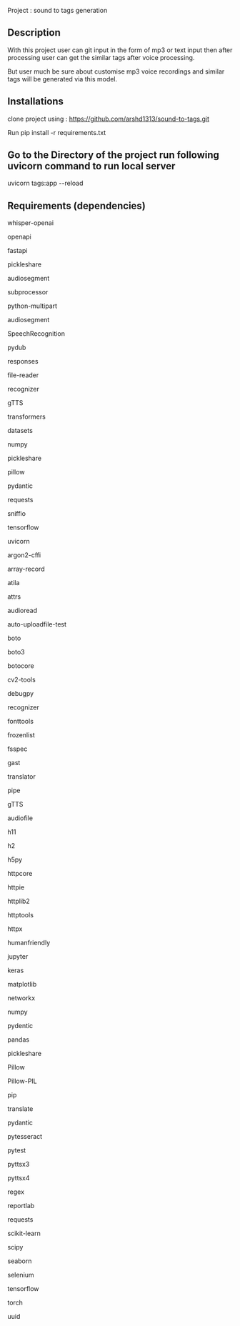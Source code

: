 Project : sound to tags generation

## Description

With this project user can git input in the form of mp3 or text input then after processing user can get the similar tags after voice processing.

But user much be sure about customise mp3 voice recordings and similar tags will be generated via this model.

## Installations

clone project using : https://github.com/arshd1313/sound-to-tags.git

Run pip install -r requirements.txt

## Go to the Directory of the project run following uvicorn command to run local server

uvicorn tags:app --reload

## Requirements (dependencies)

whisper-openai

openapi

fastapi

pickleshare

audiosegment

subprocessor

python-multipart

audiosegment

SpeechRecognition

pydub

responses

file-reader

recognizer

gTTS

transformers

datasets

numpy

pickleshare

pillow

pydantic

requests

sniffio

tensorflow

uvicorn

argon2-cffi

array-record

atila

attrs

audioread

auto-uploadfile-test

boto

boto3

botocore

cv2-tools

debugpy

recognizer

fonttools

frozenlist

fsspec

gast

translator

pipe

gTTS

audiofile

h11

h2

h5py

httpcore

httpie

httplib2

httptools

httpx

humanfriendly

jupyter

keras

matplotlib

networkx

numpy

pydentic

pandas

pickleshare

Pillow

Pillow-PIL

pip

translate

pydantic

pytesseract

pytest

pyttsx3

pyttsx4

regex

reportlab

requests

scikit-learn

scipy

seaborn

selenium

tensorflow

torch

uuid
